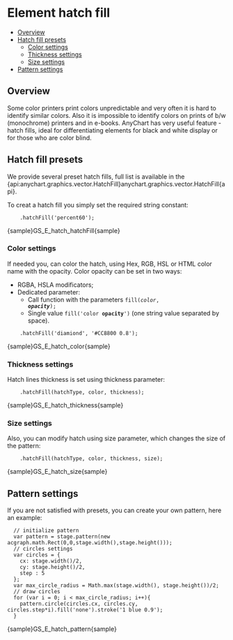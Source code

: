 # Element hatch fill
* [Overview](#overview)
* [Hatch fill presets](#hatch_fill_presets)
    * [Color settings](#color_settings)
    * [Thickness settings](#thickness_settings)
    * [Size settings](#size_settings)
* [Pattern settings](#pattern_settings)

## Overview
Some color printers print colors unpredictable and very often it is hard to identify similar colors. Also it is impossible to identify colors on prints of b/w (monochrome) printers and in e-books. AnyChart has very useful feature - hatch fills, ideal for differentiating elements for black and white display or for those who are color blind.

## Hatch fill presets
We provide several preset hatch fills, full list is available in the {api:anychart.graphics.vector.HatchFill}anychart.graphics.vector.HatchFill{api}.

To creat a hatch fill you simply set the required string constant: 
```
    .hatchFill('percent60');
```

{sample}GS\_E\_hatch\_hatchFill{sample}


### Color settings

If needed you, can color the hatch, using Hex, RGB, HSL or HTML color name with the opacity. Color opacity can be set in two ways:
* RGBA, HSLA modificators;
* Dedicated parameter:
    * Call function with the parameters <code>fill(_color_, _**opacity**_);</code>
    * Single value <code>fill('color **opacity**')</code> (one string value separated by space).

```
    .hatchFill('diamiond', '#CC8800 0.8');
```

{sample}GS\_E\_hatch\_color{sample}

### Thickness settings
Hatch lines thickness is set using thickness parameter:

```
    .hatchFill(hatchType, color, thickness);
```

{sample}GS\_E\_hatch\_thickness{sample}

### Size settings
Also, you can modify hatch using size parameter, which changes the size of the pattern:

```
    .hatchFill(hatchType, color, thickness, size);
```

{sample}GS\_E\_hatch\_size{sample}

## Pattern settings
If you are not satisfied with presets, you can create your own pattern, here an example: 

```
  // initialize pattern
  var pattern = stage.pattern(new acgraph.math.Rect(0,0,stage.width(),stage.height()));
  // circles settings
  var circles = {
    cx: stage.width()/2,
    cy: stage.height()/2,
    step : 5
  };
  var max_circle_radius = Math.max(stage.width(), stage.height())/2;
  // draw circles
  for (var i = 0; i < max_circle_radius; i++){
    pattern.circle(circles.cx, circles.cy, circles.step*i).fill('none').stroke('1 blue 0.9');
  }
```

{sample}GS\_E\_hatch\_pattern{sample}
